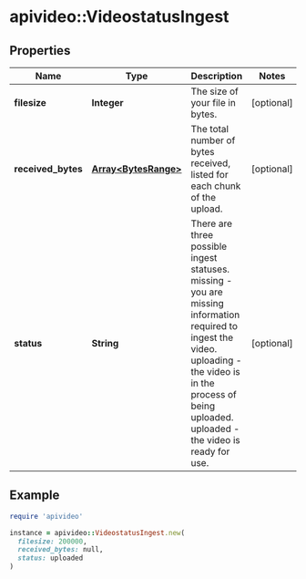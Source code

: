 # apivideo::VideostatusIngest

## Properties

| Name | Type | Description | Notes |
| ---- | ---- | ----------- | ----- |
| **filesize** | **Integer** | The size of your file in bytes. | [optional] |
| **received_bytes** | [**Array&lt;BytesRange&gt;**](BytesRange.md) | The total number of bytes received, listed for each chunk of the upload. | [optional] |
| **status** | **String** | There are three possible ingest statuses. missing - you are missing information required to ingest the video. uploading - the video is in the process of being uploaded. uploaded - the video is ready for use. | [optional] |

## Example

```ruby
require 'apivideo'

instance = apivideo::VideostatusIngest.new(
  filesize: 200000,
  received_bytes: null,
  status: uploaded
)
```

